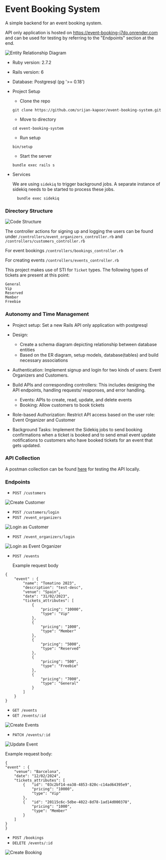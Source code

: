 # Event Booking System

A simple backend for an event booking system.

API only application is hosted on https://event-booking-j7do.onrender.com and can be used for testing by referring to the "Endpoints" section at the end.

![Entity Relationship Diagram](./assets/event_booking.jpg)
* Ruby version: 2.7.2
* Rails version: 6
* Database: Postgresql (pg '>= 0.18')

* Project Setup
  - Clone the repo
  ```
  git clone https://github.com/srijan-kapoor/event-booking-system.git
  ```
  - Move to directory
  ```
  cd event-booking-system
  ```
  - Run setup
  ```
  bin/setup
  ```
  - Start the server
  ```
  bundle exec rails s
  ```

* Services

  We are using `sidekiq` to trigger background jobs.
  A separate instance of sidekiq needs to be started to process these jobs.
  ```
    bundle exec sidekiq
  ```

### Directory Structure
![Code Structure](./assets/code_structure.png)

The controller actions for signing up and logging the users can be found under `/controllers/event_organizers_controller.rb` and `/controllers/customers_controller.rb`

For event bookings `/controllers/bookings_controller.rb`

For creating events `/controllers/events_controller.rb`

This project makes use of STI for `Ticket` types. The following types of tickets are present at this point:

```
General
Vip
Reserved
Member
Freebie
```


### Autonomy and Time Management

- Project setup: Set a new Rails API only application with postgresql
- Design: 
  - Create a schema diagram depicting relationship between database entities
  - Based on the ER diagram, setup models, database(tables) and build necessary associations

- Authentication: Implement signup and login for two kinds of users: Event Organizers and Customers.
- Build APIs and corresponding controllers:
This includes designing the API endpoints, handling requests/ responses, and error handling.
  - Events: APIs to create, read, update, and delete events
  - Booking: Allow customers to book tickets

- Role-based Authorization: Restrict API access based on the user role: Event Organizer and Customer

- Background Tasks: Implement the Sidekiq jobs to send booking confirmations when a ticket is booked and to send email event update notifications to customers who have booked tickets for an event that gets updated.

### API Collection
A postman collection can be found [here](https://github.com/srijan-kapoor/event-booking-system/blob/0b558abfc192e44f7afcce9d8114427eb176eb28/event-booking-system.postman_collection.json) for testing the API locally.

### Endpoints

- `POST /customers`

![Create Customer](./assets/create_customer.png)

- `POST /customers/login`
- `POST /event_organizers`

![Login as Customer](./assets/login_as_customer.png)

- `POST /event_organizers/login`

![Login as Event Organizer](./assets/login_as_event_organizer.png)

- `POST /events`

  Example request body
```
{
    "event" : {
        "name": "Tomatino 2023",
        "description": "test-desc",
        "venue": "Spain",
        "date": "31/02/2023",
        "tickets_attributes": [
            {
                "pricing": "10000",
                "type": "Vip"
            },
            {
                "pricing": "1000",
                "type": "Member"
            },
            {
                "pricing": "5000",
                "type": "Reserved"
            },
            {
                "pricing": "500",
                "type": "Freebie"
            },
            {
                "pricing": "7000",
                "type": "General"
            }
        ]
    }
}
```
- `GET /events`
- `GET /events/:id`

![Create Events](./assets/create_events_with_tickets.png)

- `PATCH /events/:id`

![Update Event](./assets/update_events.png)

  Example request body:
  ```
  {
  "event" : {
      "venue": "Barcelona",
      "date": "12/02/2024",
      "tickets_attributes": [
          {   "id": "03c2bf14-ea38-4853-820c-c14ad64395e9",
              "pricing": "10000",
              "type": "Vip"
          },
          {   "id": "20115c6c-5dbe-4022-8d78-1ad14d000378",
              "pricing": "1000",
              "type": "Member"
          }
      ]
  }
}
```

- `POST /bookings`
- `DELETE /events/:id`

![Create Booking](./assets/create_booking.png)